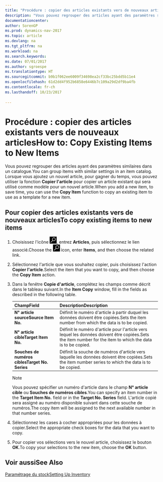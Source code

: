 ```yaml
---
title: "Procédure : copier des articles existants vers de nouveaux articles"
description: "Vous pouvez regrouper des articles ayant des paramètres similaires dans un catalogue. Lorsque vous ajoutez un nouvel article, pour gagner du temps, vous pouvez utiliser **Copier l'article** pour copier un article existant qui sera utilisé comme modèle pour un nouvel article."
documentationcenter: 
author: SorenGP
ms.prod: dynamics-nav-2017
ms.topic: article
ms.devlang: na
ms.tgt_pltfrm: na
ms.workload: na
ms.search.keywords: 
ms.date: 07/01/2017
ms.author: sgroespe
ms.translationtype: HT
ms.sourcegitcommit: b9b1f062ee6009f34698ea2cf33bc25bdd5b11e4
ms.openlocfilehash: 61d2dd4f952b6858e6446b7c109a29d2df9ba4fb
ms.contentlocale: fr-ch
ms.lasthandoff: 10/23/2017

---
```

# <a name="how-to-copy-existing-items-to-new-items"></a><span data-ttu-id="fa2c5-104">Procédure : copier des articles existants vers de nouveaux articles</span><span class="sxs-lookup"><span data-stu-id="fa2c5-104">How to: Copy Existing Items to New Items</span></span>
<span data-ttu-id="fa2c5-105">Vous pouvez regrouper des articles ayant des paramètres similaires dans un catalogue.</span><span class="sxs-lookup"><span data-stu-id="fa2c5-105">You can group items with similar settings in an item catalog.</span></span> <span data-ttu-id="fa2c5-106">Lorsque vous ajoutez un nouvel article, pour gagner du temps, vous pouvez utiliser la fonction **Copier l'article** pour copier un article existant qui sera utilisé comme modèle pour un nouvel article.</span><span class="sxs-lookup"><span data-stu-id="fa2c5-106">When you add a new item, to save time, you can use the **Copy Item** function to copy an existing item to use as a template for a new item.</span></span>  

## <a name="to-copy-existing-items-to-new-items"></a><span data-ttu-id="fa2c5-107">Pour copier des articles existants vers de nouveaux articles</span><span class="sxs-lookup"><span data-stu-id="fa2c5-107">To copy existing items to new items</span></span>  

1.  <span data-ttu-id="fa2c5-108">Choisissez l'icône ![Page ou état pour la recherche](../../media/ui-search/search_small.png "icône Page ou état pour la recherche"), entrez **Articles**, puis sélectionnez le lien associé.</span><span class="sxs-lookup"><span data-stu-id="fa2c5-108">Choose the ![Search for Page or Report](../../media/ui-search/search_small.png "Search for Page or Report icon") icon, enter **Items**, and then choose the related link.</span></span>  
2.  <span data-ttu-id="fa2c5-109">Sélectionnez l'article que vous souhaitez copier, puis choisissez l'action **Copier l'article**.</span><span class="sxs-lookup"><span data-stu-id="fa2c5-109">Select the item that you want to copy, and then choose the **Copy Item** action.</span></span>  
3.  <span data-ttu-id="fa2c5-110">Dans la fenêtre **Copie d'article**, complétez les champs comme décrit dans le tableau suivant.</span><span class="sxs-lookup"><span data-stu-id="fa2c5-110">In the **Item Copy** window, fill in the fields as described in the following table.</span></span>  

    |<span data-ttu-id="fa2c5-111">Champ</span><span class="sxs-lookup"><span data-stu-id="fa2c5-111">Field</span></span>|<span data-ttu-id="fa2c5-112">Description</span><span class="sxs-lookup"><span data-stu-id="fa2c5-112">Description</span></span>|  
    |---------------------------------|---------------------------------------|  
    |<span data-ttu-id="fa2c5-113">**N° article source**</span><span class="sxs-lookup"><span data-stu-id="fa2c5-113">**Source Item No.**</span></span>|<span data-ttu-id="fa2c5-114">Définit le numéro d'article à partir duquel les données doivent être copiées.</span><span class="sxs-lookup"><span data-stu-id="fa2c5-114">Sets the item number from which the data is to be copied.</span></span>|  
    |<span data-ttu-id="fa2c5-115">**N° article cible**</span><span class="sxs-lookup"><span data-stu-id="fa2c5-115">**Target Item No.**</span></span>|<span data-ttu-id="fa2c5-116">Définit le numéro d'article pour l'article vers lequel les données doivent être copiées.</span><span class="sxs-lookup"><span data-stu-id="fa2c5-116">Sets the item number for the item to which the data is to be copied.</span></span>|  
    |<span data-ttu-id="fa2c5-117">**Souches de numéros cibles**</span><span class="sxs-lookup"><span data-stu-id="fa2c5-117">**Target No. Series**</span></span>|<span data-ttu-id="fa2c5-118">Définit la souche de numéros d'article vers laquelle les données doivent être copiées.</span><span class="sxs-lookup"><span data-stu-id="fa2c5-118">Sets the item number series to which the data is to be copied.</span></span>|  

    > [!NOTE]  
    >  <span data-ttu-id="fa2c5-119">Vous pouvez spécifier un numéro d'article dans le champ **N° article cible** ou **Souches de numéros cibles**.</span><span class="sxs-lookup"><span data-stu-id="fa2c5-119">You can specify an item number in the **Target Item No.** field or in the **Target No. Series** field.</span></span> <span data-ttu-id="fa2c5-120">L'article copié sera assigné au numéro disponible suivant dans cette souche de numéros.</span><span class="sxs-lookup"><span data-stu-id="fa2c5-120">The copy item will be assigned to the next available number in that number series.</span></span>  

4.  <span data-ttu-id="fa2c5-121">Sélectionnez les cases à cocher appropriées pour les données à copier.</span><span class="sxs-lookup"><span data-stu-id="fa2c5-121">Select the appropriate check boxes for the data that you want to copy.</span></span>  
5.  <span data-ttu-id="fa2c5-122">Pour copier vos sélections vers le nouvel article, choisissez le bouton **OK**.</span><span class="sxs-lookup"><span data-stu-id="fa2c5-122">To copy your selections to the new item, choose the **OK** button.</span></span>  

## <a name="see-also"></a><span data-ttu-id="fa2c5-123">Voir aussi</span><span class="sxs-lookup"><span data-stu-id="fa2c5-123">See Also</span></span>  
[<span data-ttu-id="fa2c5-124">Paramétrage du stock</span><span class="sxs-lookup"><span data-stu-id="fa2c5-124">Setting Up Inventory</span></span>](../../inventory-setup-inventory.md)

